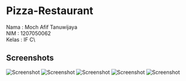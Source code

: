 # Pizza-Restaurant

Nama : Moch Afif Tanuwijaya\
NIM : 1207050062\
Kelas : IF C\

## Screenshots
![Screenshot]( img/1.png )
![Screenshot]( img/2.png )
![Screenshot]( img/3.png )
![Screenshot]( img/4.png )
![Screenshot]( img/5.png )
